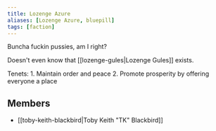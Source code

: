 ```yaml
---
title: Lozenge Azure
aliases: [Lozenge Azure, bluepill]
tags: [faction]
---
```

Buncha fuckin pussies, am I right?

Doesn't even know that [[lozenge-gules|Lozenge Gules]] exists.

Tenets:
	1. Maintain order and peace
	2. Promote prosperity by offering everyone a place

## Members
- [[toby-keith-blackbird|Toby Keith "TK" Blackbird]]